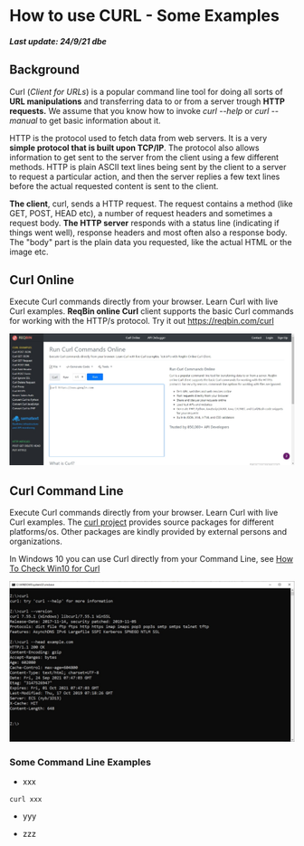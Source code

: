 # How to use CURL - Some Examples
##### Last update: 24/9/21 dbe

## Background
Curl (*Client for URLs*) is a popular command line tool for doing all sorts of **URL manipulations** and transferring data to or from a server trough **HTTP requests.** 
We  assume that you know how to invoke *curl --help* or *curl --manual* to get basic information about it.

HTTP is the protocol used to fetch data from web servers. It is a very **simple protocol that is built upon TCP/IP**. The protocol also allows information to get sent to the server from the client using a few different methods. HTTP is plain ASCII text lines being sent by the client to a server to request a particular action, and then the server replies a few text lines before the actual requested content is sent to the client.

**The client**, curl, sends a HTTP request. The request contains a method (like GET, POST, HEAD etc), a number of request headers and sometimes a request body. **The HTTP server** responds with a status line (indicating if things went well), response headers and most often also a response body. The "body" part is the plain data you requested, like the actual HTML or the image etc.

## Curl Online 
Execute Curl commands directly from your browser. Learn Curl with live Curl examples.
**ReqBin online Curl** client supports the basic Curl commands for working with the HTTP/s protocol.
Try it out https://reqbin.com/curl

![ReqBib Curl Online](figures/Screen-Shot-ReqBin-CURL-Online.jpg)

## Curl Command Line
Execute Curl commands directly from your browser. Learn Curl with live Curl examples.
The [curl project](https://curl.se/download.html) provides source packages for different platforms/os. Other packages are kindly provided by external persons and organizations.

In Windows 10 you can use Curl directly from your Command Line, see [How To Check Win10 for Curl](https://youtu.be/jwJv8QsWVag)

![Win10 Curl Commandline](figures/screen-shot-win10-CURL-commandline.jpg)

### Some Command Line Examples
* xxx
```
curl xxx
```

* yyy

* zzz

